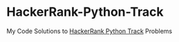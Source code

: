 # HackerRank-Python-Track
My Code Solutions to <a href="https://www.hackerrank.com/domains/python/">HackerRank Python Track</a> Problems
